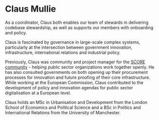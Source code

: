 # Claus Mullie

As a coordinator, Claus both enables our team of stewards in delivering codebase stewardship, as well as supports our members with onboarding and policy.

Claus is fascinated by governance in large-scale complex systems, particularly at the intersection between government innovation, infrastructure, international relations and industrial policy.

Previously, Claus was community and project manager for the [SCORE community](https://score.community/) - helping public sector organizations work together openly. He has also consulted governments on both opening up their procurement processes for innovation and future proofing of their core infrastructure. While working at the European Commission, Claus contributed to the development of policy and innovation agendas for public sector digitalisation at a European level.

Claus holds an MSc in Urbanisation and Development from the London School of Economics and Political Science and a BSc in Politics and International Relations from the University of Manchester.
